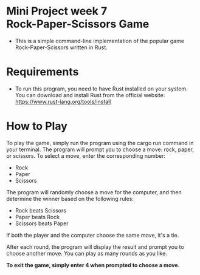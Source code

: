 # Mini Project week 7<br>Rock-Paper-Scissors Game

- This is a simple command-line implementation of the popular game Rock-Paper-Scissors written in Rust.

# Requirements

- To run this program, you need to have Rust installed on your system. You can download and install Rust from the official website: <https://www.rust-lang.org/tools/install>

# How to Play

To play the game, simply run the program using the cargo run command in your terminal. The program will prompt you to choose a move: rock, paper, or scissors. To select a move, enter the corresponding number:

- Rock
- Paper
- Scissors
  
The program will randomly choose a move for the computer, and then determine the winner based on the following rules:

- Rock beats Scissors
- Paper beats Rock
- Scissors beats Paper
  
If both the player and the computer choose the same move, it's a tie.

After each round, the program will display the result and prompt you to choose another move. You can play as many rounds as you like.

**To exit the game, simply enter 4 when prompted to choose a move.**
